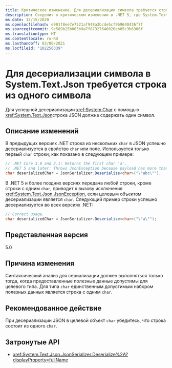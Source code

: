 ```yaml
---
title: Критическое изменение. Для десериализации символа требуется строка из одного символа
description: Сведения о критическом изменении в .NET 5, где System.Text.Json требует наличия в JSON строки с одним символом при десериализации до целевого символа.
ms.date: 12/15/2020
ms.openlocfilehash: e901f8ee7e7521af948a3bcde5cf969640436f7f
ms.sourcegitcommit: 9c589b25b005b9a7f87327646020eb85c3b6306f
ms.translationtype: HT
ms.contentlocale: ru-RU
ms.lasthandoff: 03/06/2021
ms.locfileid: "102256339"
---
```

# <a name="systemtextjson-requires-single-char-string-to-deserialize-a-char"></a>Для десериализации символа в System.Text.Json требуется строка из одного символа

Для успешной десериализации <xref:System.Char> с помощью <xref:System.Text.Json>строка JSON должна содержать один символ.

## <a name="change-description"></a>Описание изменений

В предыдущих версиях .NET строка из нескольких `char` в JSON успешно десериализуется в свойство `char` или поле. Используется только первый `char` строки, как показано в следующем примере:

```csharp
// .NET Core 3.0 and 3.1: Returns the first char 'a'.
// .NET 5 and later: Throws JsonException because payload has more than one char.
char deserializedChar = JsonSerializer.Deserialize<char>("\"abc\"");
```

В .NET 5 и более поздних версиях передача любой строки, кроме строки с одним `char`, приводит к вызову исключения <xref:System.Text.Json.JsonException>, если целевым объектом десериализации является `char`. Следующий пример строки успешно десериализуется во всех версиях .NET:

```csharp
// Correct usage.
char deserializedChar = JsonSerializer.Deserialize<char>("\"a\"");
```

## <a name="version-introduced"></a>Представленная версия

5.0

## <a name="reason-for-change"></a>Причина изменения

Синтаксический анализ для сериализации должен выполняться только тогда, когда предоставленные полезные данные допустимы для целевого типа. Для типа `char` единственным допустимым набором полезных данных является строка с одним `char`.

## <a name="recommended-action"></a>Рекомендованное действие

При десериализации JSON в целевой объект `char` убедитесь, что строка состоит из одного `char`.

## <a name="affected-apis"></a>Затронутые API

- <xref:System.Text.Json.JsonSerializer.Deserialize%2A?displayProperty=fullName>

<!--

### Affected APIs

- `Overload:System.Text.Json.JsonSerializer.Deserialize`

### Category

Serialization

-->
